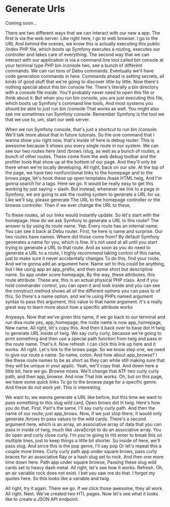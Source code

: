# Generate Urls

Coming soon...

There are two different ways that we can interact with our new a app. The first is
via the web server. Like right here, I go to web browser. I go to the URL And behind
the scenes, we know this is actually executing this public /index PHP file, which
boots up Symfony executes a routing, executes our controller and takes care of
everything. The second way that we can interact with our application is via a command
line tool called bin console at your terminal type PHP bin /console two, see a bunch
of different commands. We can run tons of Debu commands. Eventually we'll have code
generation commands in here. Commands ahead is setting secrets, all kinds of good
stuff that we're going to discover little by little. Now there's nothing special
about this bin console file. There's literally a bin directory with a console file
inside. You'll probably never need to open this file or think about it. But when you
run bin console, you are just executing this file, which boots up Symfony's command
line tools, And most systems you should be able to just run bin /console That works
as well. You might also see me sometimes run Symfony console. Remember Symfony is the
tool we that we use to, um, start our web server.

When we run Symfony console, that's just a shortcut to run bin /console. We'll talk
more about that in future tutorials. So the one command that I wanna show you right
now, that's inside of here is debug router. This is awesome because it shows you
every single route in our system. We can see our two routes here /and /brows /slug,
as well as a bunch of routes, a bunch of other routes. These come from the web debug
toolbar and the profiler tools that show up at the bottom of our page. And they'll
only be there when we're locally developing. All right, back on our site. At the top
of the page, we have two nonfunctional links to the homepage and to the brows page,
let's hook these up open templates /base HTML twig, And I'm gonna search for a tags.
Here we go. It would be really easy to get this working by just saying = slash. But
instead, whenever we link to a page in Symfony, we are going to ask the routing
system to generate a URL for us. Like we'll say, please generate The URL to the
homepage controller or the browse controller. Then if we ever change the URL to
these,

To these routes, all our links would instantly update. So let's start with the
homepage. How do we ask Symfony to generate a URL to this route? The answer is by
using its route name. Yep. Every route has an internal name. You can see it back at
Debu router. First, he here is name and surprise. Our two routes have names. Where
did those come from? By default Symfony generates a name for you, which is fine. It's
not used at all until you start trying to generate a URL to that route. And as soon
as you do need to generate a URL to a route, I highly recommend taking control of
this name, just to make sure it never accidentally changes To do this, find your
route. And we're gonna add an argument here. Name set to this could be anything, but
I like using app an app_prefix, and then some short but descriptive name. So app
under score homepage, By the way, these attributes, this route attribute. These are,
this is an actual physical PHP class. And if you hold commander control, you can open
it and look inside and you can see the construct method shows all of the different
options you can pass to of this. So there's a name option, and we're using PHPs named
argument syntax to pass this argument, this value to that name argument. It's a
really great way to learn more about how a specific attribute works

Anyways. Now that we've given this name, if we go back to our terminal and run diva
route yes, app_homepage, the route name is now app_homepage, New name. All right,
let's copy this. And then it back over to base dot H twig to generate URL inside of
twig. We say curly curly, because we're going to print something and then use a
special path function from twig and pass in the route name. That's it. Now refresh. I
can click this link up here and it works. All right. Let's link to the brows page. So
we know step one, we need to give our route a name. So name, colon. And how about
app_browse? I like these route names to be as short as they can while still making
sure that they will be unique in your applic. Yeah, we'll copy that. And down here a
little bit, here we go. Browse mixes. We'll change that ATF two curly curly path, and
then app_browse. And now That link works. Oh, but on this page, we have some quick
links To go to the browse page for a specific genre. And these do not work yet. This
is interesting.

We want to, we wanna generate a URL like before, but this time we want to pass
something to this slug wild card, Open brows dot H twig. Here's how you do that.
First. Part's the same. I'll say curly curly path. And then the name of our route,
just app_brows. Now, if we just stop there, it would only generate /brows to pass
values to the wild cards. There's a second argument here, which is an array, an
associative array of data that you can pass in inside of twig, much like JavaScript
to do an associative array. You do open and curly close curly. I'm you're going to
Hit enter to break this on multiple lines, just to keep things a little bit shorter.
So inside of here, we'll pass slug. And since this is the pop genre, I'll say pop Or
let's repeat this a couple more times. Curly curly path app under square brows, pass
curly braces for an associative Ray or a hash slug set to rock. And then one more
time down here. Path app under square browse, Passing these slug wild cards set to
heavy dash metal. All right, let's see how it works. Refresh. Oh, an air variable
rock does not exist. I bet you saw me do that. I forgot my quotes here. So this looks
like a variable and twig.

All right, try it again. There we go. If we click those awesome, they all work. All
right. Next. We've created two HTL pages. Now let's see what it looks like to create
a JSON API endpoint.

